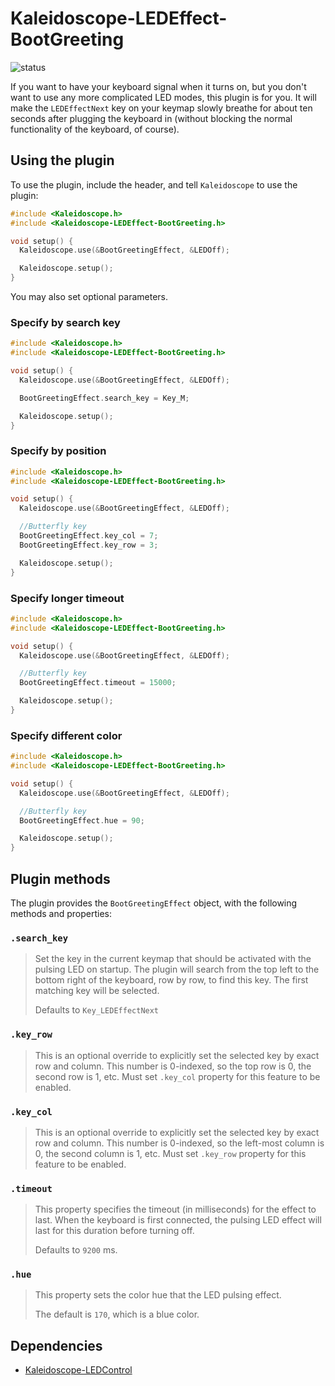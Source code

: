# Kaleidoscope-LEDEffect-BootGreeting

![status][st:stable]

 [st:stable]: https://img.shields.io/badge/stable-✔-black.svg?style=flat&colorA=44cc11&colorB=494e52
 [st:broken]: https://img.shields.io/badge/broken-X-black.svg?style=flat&colorA=e05d44&colorB=494e52
 [st:experimental]: https://img.shields.io/badge/experimental----black.svg?style=flat&colorA=dfb317&colorB=494e52

If you want to have your keyboard signal when it turns on, but you don't want to
use any more complicated LED modes, this plugin is for you. It will make the
`LEDEffectNext` key on your keymap slowly breathe for about ten seconds after
plugging the keyboard in (without blocking the normal functionality of the
keyboard, of course).

## Using the plugin

To use the plugin, include the header, and tell `Kaleidoscope` to use the plugin:

```c++
#include <Kaleidoscope.h>
#include <Kaleidoscope-LEDEffect-BootGreeting.h>

void setup() {
  Kaleidoscope.use(&BootGreetingEffect, &LEDOff);

  Kaleidoscope.setup();
}
```

You may also set optional parameters.

### Specify by search key
```c++
#include <Kaleidoscope.h>
#include <Kaleidoscope-LEDEffect-BootGreeting.h>

void setup() {
  Kaleidoscope.use(&BootGreetingEffect, &LEDOff);

  BootGreetingEffect.search_key = Key_M;

  Kaleidoscope.setup();
}
```

### Specify by position
```c++
#include <Kaleidoscope.h>
#include <Kaleidoscope-LEDEffect-BootGreeting.h>

void setup() {
  Kaleidoscope.use(&BootGreetingEffect, &LEDOff);

  //Butterfly key
  BootGreetingEffect.key_col = 7;
  BootGreetingEffect.key_row = 3;

  Kaleidoscope.setup();
}
```

### Specify longer timeout
```c++
#include <Kaleidoscope.h>
#include <Kaleidoscope-LEDEffect-BootGreeting.h>

void setup() {
  Kaleidoscope.use(&BootGreetingEffect, &LEDOff);

  //Butterfly key
  BootGreetingEffect.timeout = 15000;

  Kaleidoscope.setup();
}
```

### Specify different color
```c++
#include <Kaleidoscope.h>
#include <Kaleidoscope-LEDEffect-BootGreeting.h>

void setup() {
  Kaleidoscope.use(&BootGreetingEffect, &LEDOff);

  //Butterfly key
  BootGreetingEffect.hue = 90;

  Kaleidoscope.setup();
}
```

##   Plugin methods

The plugin provides the `BootGreetingEffect` object, with the following methods and
properties:

### `.search_key`

> Set the key in the current keymap that should be activated with the pulsing
> LED on startup.  The plugin will search from the top left to the bottom right
> of the keyboard, row by row, to find this key.  The first matching key will
> be selected.
>
> Defaults to `Key_LEDEffectNext`

### `.key_row`

> This is an optional override to explicitly set the selected key by exact row
> and column.  This number is 0-indexed, so the top row is 0, the second row is
> 1, etc.  Must set `.key_col` property for this feature to be enabled.

### `.key_col`

> This is an optional override to explicitly set the selected key by exact row
> and column.  This number is 0-indexed, so the left-most column is 0, the 
> second column is 1, etc.  Must set `.key_row` property for this feature to
> be enabled.

### `.timeout`

> This property specifies the timeout (in milliseconds) for the effect to last.
> When the keyboard is first connected, the pulsing LED effect will last for
> this duration before turning off.
>
> Defaults to `9200` ms.

### `.hue`

> This property sets the color hue that the LED pulsing effect.
>
> The default is `170`, which is a blue color. 

## Dependencies

* [Kaleidoscope-LEDControl](https://github.com/keyboardio/Kaleidoscope-LEDControl)
